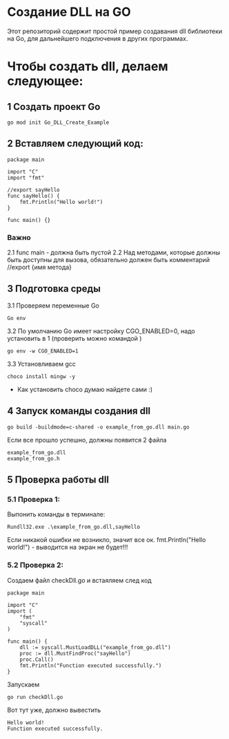 # Создание DLL на GO

Этот репозиторий содержит простой пример создавания dll библиотеки на Go, для дальнейшего подключения в других программах.

# Чтобы создать dll, делаем следующее:

## 1 Создать проект Go
    go mod init Go_DLL_Create_Example

## 2 Вставляем следующий код:
    package main

    import "C"
    import "fmt"

    //export sayHello
    func sayHello() {
        fmt.Println("Hello world!")
    }

    func main() {}

### Важно
2.1 func main - должна быть пустой
2.2 Над методами, которые должны быть доступны для вызова, обязательно должен быть комментарий //export {имя метода}

## 3 Подготовка среды
3.1 Проверяем переменные Go

    Go env

3.2 По умолчанию Go имеет настройку CGO_ENABLED=0, надо установить в 1 (проверить можно командой )
    
    go env -w CGO_ENABLED=1
    
3.3 Установливаем gcc
    
    choco install mingw -y

* Как установить choco думаю найдете сами :)

## 4 Запуск команды создания dll
    go build -buildmode=c-shared -o example_from_go.dll main.go
    
Если все прошло успешно, должны появится 2 файла 
    
    example_from_go.dll
    example_from_go.h
    
## 5 Проверка работы dll
### 5.1 Проверка 1:
Выпонить команды в терминале:

    Rundll32.exe .\example_from_go.dll,sayHello

Если никакой ошибки не возникло, значит все ок.
fmt.Println("Hello world!") - выводится на экран не будет!!!

### 5.2 Проверка 2:
Создаем файл checkDll.go и встаяляем след код

    package main

    import "C"
    import (
        "fmt"
        "syscall"
    )

    func main() {
        dll := syscall.MustLoadDLL("example_from_go.dll")
        proc := dll.MustFindProc("sayHello")
        proc.Call()
        fmt.Println("Function executed successfully.")
    }
        
Запускаем 

    go run checkDll.go
    
Вот тут уже, должно вывестить 

    Hello world!
    Function executed successfully.
